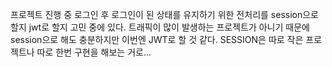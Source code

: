 프로젝트 진행 중 로그인 후 로그인이 된 상태를 유지하기 위한 전처리를 session으로 할지 jwt로 할지 고민 중에 있다. 트래픽이 많이 발생하는 프로젝트가 아니기 때문에 session으로 해도 충분하지만 이번엔 JWT로 할 것 같다. SESSION은 따로 작은 프로젝트나 따로 한번 구현을 해보는 거로...

